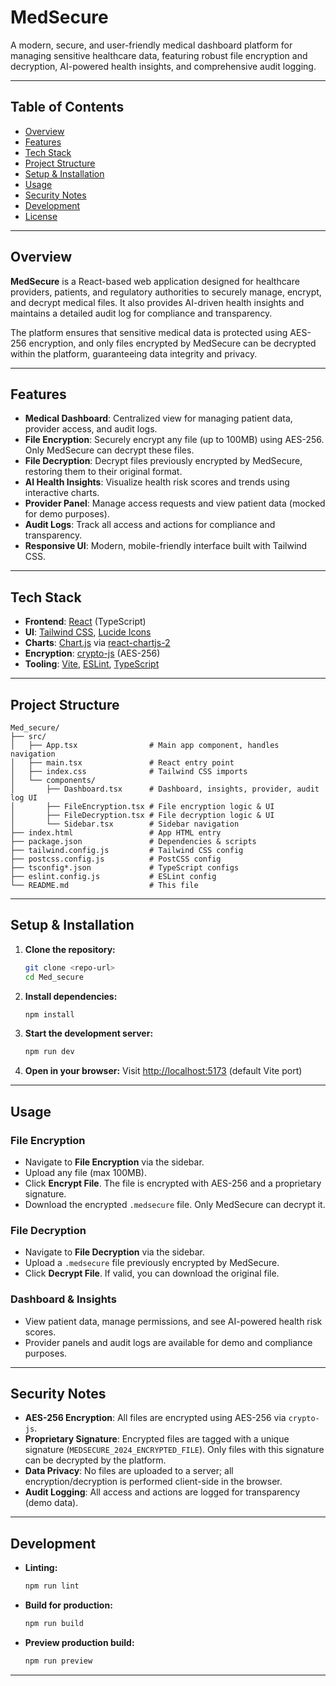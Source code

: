 # MedSecure

A modern, secure, and user-friendly medical dashboard platform for managing sensitive healthcare data, featuring robust file encryption and decryption, AI-powered health insights, and comprehensive audit logging.

---

## Table of Contents
- [Overview](#overview)
- [Features](#features)
- [Tech Stack](#tech-stack)
- [Project Structure](#project-structure)
- [Setup & Installation](#setup--installation)
- [Usage](#usage)
- [Security Notes](#security-notes)
- [Development](#development)
- [License](#license)

---

## Overview

**MedSecure** is a React-based web application designed for healthcare providers, patients, and regulatory authorities to securely manage, encrypt, and decrypt medical files. It also provides AI-driven health insights and maintains a detailed audit log for compliance and transparency.

The platform ensures that sensitive medical data is protected using AES-256 encryption, and only files encrypted by MedSecure can be decrypted within the platform, guaranteeing data integrity and privacy.

---

## Features

- **Medical Dashboard**: Centralized view for managing patient data, provider access, and audit logs.
- **File Encryption**: Securely encrypt any file (up to 100MB) using AES-256. Only MedSecure can decrypt these files.
- **File Decryption**: Decrypt files previously encrypted by MedSecure, restoring them to their original format.
- **AI Health Insights**: Visualize health risk scores and trends using interactive charts.
- **Provider Panel**: Manage access requests and view patient data (mocked for demo purposes).
- **Audit Logs**: Track all access and actions for compliance and transparency.
- **Responsive UI**: Modern, mobile-friendly interface built with Tailwind CSS.

---


## Tech Stack

- **Frontend**: [React](https://react.dev/) (TypeScript)
- **UI**: [Tailwind CSS](https://tailwindcss.com/), [Lucide Icons](https://lucide.dev/)
- **Charts**: [Chart.js](https://www.chartjs.org/) via [react-chartjs-2](https://react-chartjs-2.js.org/)
- **Encryption**: [crypto-js](https://github.com/brix/crypto-js) (AES-256)
- **Tooling**: [Vite](https://vitejs.dev/), [ESLint](https://eslint.org/), [TypeScript](https://www.typescriptlang.org/)

---

## Project Structure

```
Med_secure/
├── src/
│   ├── App.tsx                # Main app component, handles navigation
│   ├── main.tsx               # React entry point
│   ├── index.css              # Tailwind CSS imports
│   └── components/
│       ├── Dashboard.tsx      # Dashboard, insights, provider, audit log UI
│       ├── FileEncryption.tsx # File encryption logic & UI
│       ├── FileDecryption.tsx # File decryption logic & UI
│       └── Sidebar.tsx        # Sidebar navigation
├── index.html                 # App HTML entry
├── package.json               # Dependencies & scripts
├── tailwind.config.js         # Tailwind CSS config
├── postcss.config.js          # PostCSS config
├── tsconfig*.json             # TypeScript configs
├── eslint.config.js           # ESLint config
└── README.md                  # This file
```

---

## Setup & Installation

1. **Clone the repository:**
   ```bash
   git clone <repo-url>
   cd Med_secure
   ```
2. **Install dependencies:**
   ```bash
   npm install
   ```
3. **Start the development server:**
   ```bash
   npm run dev
   ```
4. **Open in your browser:**
   Visit [http://localhost:5173](http://localhost:5173) (default Vite port)

---

## Usage

### File Encryption
- Navigate to **File Encryption** via the sidebar.
- Upload any file (max 100MB).
- Click **Encrypt File**. The file is encrypted with AES-256 and a proprietary signature.
- Download the encrypted `.medsecure` file. Only MedSecure can decrypt it.

### File Decryption
- Navigate to **File Decryption** via the sidebar.
- Upload a `.medsecure` file previously encrypted by MedSecure.
- Click **Decrypt File**. If valid, you can download the original file.

### Dashboard & Insights
- View patient data, manage permissions, and see AI-powered health risk scores.
- Provider panels and audit logs are available for demo and compliance purposes.

---

## Security Notes

- **AES-256 Encryption**: All files are encrypted using AES-256 via `crypto-js`.
- **Proprietary Signature**: Encrypted files are tagged with a unique signature (`MEDSECURE_2024_ENCRYPTED_FILE`). Only files with this signature can be decrypted by the platform.
- **Data Privacy**: No files are uploaded to a server; all encryption/decryption is performed client-side in the browser.
- **Audit Logging**: All access and actions are logged for transparency (demo data).

---

## Development

- **Linting:**
  ```bash
  npm run lint
  ```
- **Build for production:**
  ```bash
  npm run build
  ```
- **Preview production build:**
  ```bash
  npm run preview
  ```

---
